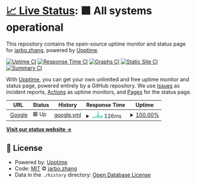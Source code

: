 # [📈 Live Status](https://jarbozhang.github.io/upptime): <!--live status--> **🟩 All systems operational**

This repository contains the open-source uptime monitor and status page for [jarbo.zhang](wechat:t285092800), powered by [Upptime](https://github.com/upptime/upptime).

[![Uptime CI](https://github.com/jarbozhang/upptime/workflows/Uptime%20CI/badge.svg)](https://github.com/jarbozhang/upptime/actions?query=workflow%3A%22Uptime+CI%22)
[![Response Time CI](https://github.com/jarbozhang/upptime/workflows/Response%20Time%20CI/badge.svg)](https://github.com/jarbozhang/upptime/actions?query=workflow%3A%22Response+Time+CI%22)
[![Graphs CI](https://github.com/jarbozhang/upptime/workflows/Graphs%20CI/badge.svg)](https://github.com/jarbozhang/upptime/actions?query=workflow%3A%22Graphs+CI%22)
[![Static Site CI](https://github.com/jarbozhang/upptime/workflows/Static%20Site%20CI/badge.svg)](https://github.com/jarbozhang/upptime/actions?query=workflow%3A%22Static+Site+CI%22)
[![Summary CI](https://github.com/jarbozhang/upptime/workflows/Summary%20CI/badge.svg)](https://github.com/jarbozhang/upptime/actions?query=workflow%3A%22Summary+CI%22)

With [Upptime](https://upptime.js.org), you can get your own unlimited and free uptime monitor and status page, powered entirely by a GitHub repository. We use [Issues](https://github.com/jarbozhang/upptime/issues) as incident reports, [Actions](https://github.com/jarbozhang/upptime/actions) as uptime monitors, and [Pages](https://jarbozhang.github.io/upptime) for the status page.

<!--start: status pages-->
<!-- This summary is generated by Upptime (https://github.com/upptime/upptime) -->
<!-- Do not edit this manually, your changes will be overwritten -->
<!-- prettier-ignore -->
| URL | Status | History | Response Time | Uptime |
| --- | ------ | ------- | ------------- | ------ |
| <img alt="" src="https://favicons.githubusercontent.com/www.google.com" height="13"> [Google](https://www.google.com) | 🟩 Up | [google.yml](https://github.com/jarbozhang/upptime/commits/HEAD/history/google.yml) | <details><summary><img alt="Response time graph" src="./graphs/google/response-time-week.png" height="20"> 126ms</summary><br><a href="https://jarbozhang.github.io/upptime/history/google"><img alt="Response time 126" src="https://img.shields.io/endpoint?url=https%3A%2F%2Fraw.githubusercontent.com%2Fjarbozhang%2Fupptime%2FHEAD%2Fapi%2Fgoogle%2Fresponse-time.json"></a><br><a href="https://jarbozhang.github.io/upptime/history/google"><img alt="24-hour response time 89" src="https://img.shields.io/endpoint?url=https%3A%2F%2Fraw.githubusercontent.com%2Fjarbozhang%2Fupptime%2FHEAD%2Fapi%2Fgoogle%2Fresponse-time-day.json"></a><br><a href="https://jarbozhang.github.io/upptime/history/google"><img alt="7-day response time 126" src="https://img.shields.io/endpoint?url=https%3A%2F%2Fraw.githubusercontent.com%2Fjarbozhang%2Fupptime%2FHEAD%2Fapi%2Fgoogle%2Fresponse-time-week.json"></a><br><a href="https://jarbozhang.github.io/upptime/history/google"><img alt="30-day response time 126" src="https://img.shields.io/endpoint?url=https%3A%2F%2Fraw.githubusercontent.com%2Fjarbozhang%2Fupptime%2FHEAD%2Fapi%2Fgoogle%2Fresponse-time-month.json"></a><br><a href="https://jarbozhang.github.io/upptime/history/google"><img alt="1-year response time 126" src="https://img.shields.io/endpoint?url=https%3A%2F%2Fraw.githubusercontent.com%2Fjarbozhang%2Fupptime%2FHEAD%2Fapi%2Fgoogle%2Fresponse-time-year.json"></a></details> | <details><summary><a href="https://jarbozhang.github.io/upptime/history/google">100.00%</a></summary><a href="https://jarbozhang.github.io/upptime/history/google"><img alt="All-time uptime 100.00%" src="https://img.shields.io/endpoint?url=https%3A%2F%2Fraw.githubusercontent.com%2Fjarbozhang%2Fupptime%2FHEAD%2Fapi%2Fgoogle%2Fuptime.json"></a><br><a href="https://jarbozhang.github.io/upptime/history/google"><img alt="24-hour uptime 100.00%" src="https://img.shields.io/endpoint?url=https%3A%2F%2Fraw.githubusercontent.com%2Fjarbozhang%2Fupptime%2FHEAD%2Fapi%2Fgoogle%2Fuptime-day.json"></a><br><a href="https://jarbozhang.github.io/upptime/history/google"><img alt="7-day uptime 100.00%" src="https://img.shields.io/endpoint?url=https%3A%2F%2Fraw.githubusercontent.com%2Fjarbozhang%2Fupptime%2FHEAD%2Fapi%2Fgoogle%2Fuptime-week.json"></a><br><a href="https://jarbozhang.github.io/upptime/history/google"><img alt="30-day uptime 100.00%" src="https://img.shields.io/endpoint?url=https%3A%2F%2Fraw.githubusercontent.com%2Fjarbozhang%2Fupptime%2FHEAD%2Fapi%2Fgoogle%2Fuptime-month.json"></a><br><a href="https://jarbozhang.github.io/upptime/history/google"><img alt="1-year uptime 100.00%" src="https://img.shields.io/endpoint?url=https%3A%2F%2Fraw.githubusercontent.com%2Fjarbozhang%2Fupptime%2FHEAD%2Fapi%2Fgoogle%2Fuptime-year.json"></a></details>

<!--end: status pages-->

[**Visit our status website →**](https://jarbozhang.github.io/upptime)

## 📄 License

- Powered by: [Upptime](https://github.com/upptime/upptime)
- Code: [MIT](./LICENSE) © [jarbo.zhang](wechat:t285092800)
- Data in the `./history` directory: [Open Database License](https://opendatacommons.org/licenses/odbl/1-0/)
